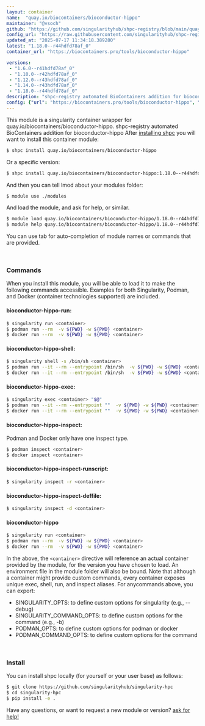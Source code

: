 ```yaml
---
layout: container
name:  "quay.io/biocontainers/bioconductor-hippo"
maintainer: "@vsoch"
github: "https://github.com/singularityhub/shpc-registry/blob/main/quay.io/biocontainers/bioconductor-hippo/container.yaml"
config_url: "https://raw.githubusercontent.com/singularityhub/shpc-registry/main/quay.io/biocontainers/bioconductor-hippo/container.yaml"
updated_at: "2025-07-17 11:34:18.389280"
latest: "1.18.0--r44hdfd78af_0"
container_url: "https://biocontainers.pro/tools/bioconductor-hippo"

versions:
 - "1.6.0--r41hdfd78af_0"
 - "1.10.0--r42hdfd78af_0"
 - "1.12.0--r43hdfd78af_0"
 - "1.14.0--r43hdfd78af_0"
 - "1.18.0--r44hdfd78af_0"
description: "shpc-registry automated BioContainers addition for bioconductor-hippo"
config: {"url": "https://biocontainers.pro/tools/bioconductor-hippo", "maintainer": "@vsoch", "description": "shpc-registry automated BioContainers addition for bioconductor-hippo", "latest": {"1.18.0--r44hdfd78af_0": "sha256:cbba7b3981cfe605c39881f02286d4c511d6ee89572f2e187ba9c70a9751619f"}, "tags": {"1.6.0--r41hdfd78af_0": "sha256:a1bc38d14c8ac27a2efea260e5238051be541b163dfd4927af3f3639a22e88d0", "1.10.0--r42hdfd78af_0": "sha256:34132c4d7164579d7fd6cf3ac1d66a95a9fc47972003dd609b46a8f4d9963aa5", "1.12.0--r43hdfd78af_0": "sha256:0a8cc5acfce7d6d6c9bf4e8ffe3ee80587e8bcbd45f984dc7061edf1ce079429", "1.14.0--r43hdfd78af_0": "sha256:dae52b3615c21e9badda4611165803e1ccd05ac183bdd0b1d3b91b1e337be5ee", "1.18.0--r44hdfd78af_0": "sha256:cbba7b3981cfe605c39881f02286d4c511d6ee89572f2e187ba9c70a9751619f"}, "docker": "quay.io/biocontainers/bioconductor-hippo"}
---
```


This module is a singularity container wrapper for quay.io/biocontainers/bioconductor-hippo.
shpc-registry automated BioContainers addition for bioconductor-hippo
After [installing shpc](#install) you will want to install this container module:


```bash
$ shpc install quay.io/biocontainers/bioconductor-hippo
```

Or a specific version:

```bash
$ shpc install quay.io/biocontainers/bioconductor-hippo:1.18.0--r44hdfd78af_0
```

And then you can tell lmod about your modules folder:

```bash
$ module use ./modules
```

And load the module, and ask for help, or similar.

```bash
$ module load quay.io/biocontainers/bioconductor-hippo/1.18.0--r44hdfd78af_0
$ module help quay.io/biocontainers/bioconductor-hippo/1.18.0--r44hdfd78af_0
```

You can use tab for auto-completion of module names or commands that are provided.

<br>

### Commands

When you install this module, you will be able to load it to make the following commands accessible.
Examples for both Singularity, Podman, and Docker (container technologies supported) are included.

#### bioconductor-hippo-run:

```bash
$ singularity run <container>
$ podman run --rm  -v ${PWD} -w ${PWD} <container>
$ docker run --rm  -v ${PWD} -w ${PWD} <container>
```

#### bioconductor-hippo-shell:

```bash
$ singularity shell -s /bin/sh <container>
$ podman run --it --rm --entrypoint /bin/sh  -v ${PWD} -w ${PWD} <container>
$ docker run --it --rm --entrypoint /bin/sh  -v ${PWD} -w ${PWD} <container>
```

#### bioconductor-hippo-exec:

```bash
$ singularity exec <container> "$@"
$ podman run --it --rm --entrypoint ""  -v ${PWD} -w ${PWD} <container> "$@"
$ docker run --it --rm --entrypoint ""  -v ${PWD} -w ${PWD} <container> "$@"
```

#### bioconductor-hippo-inspect:

Podman and Docker only have one inspect type.

```bash
$ podman inspect <container>
$ docker inspect <container>
```

#### bioconductor-hippo-inspect-runscript:

```bash
$ singularity inspect -r <container>
```

#### bioconductor-hippo-inspect-deffile:

```bash
$ singularity inspect -d <container>
```



#### bioconductor-hippo

```bash
$ singularity run <container>
$ podman run --rm  -v ${PWD} -w ${PWD} <container>
$ docker run --rm  -v ${PWD} -w ${PWD} <container>
```


In the above, the `<container>` directive will reference an actual container provided
by the module, for the version you have chosen to load. An environment file in the
module folder will also be bound. Note that although a container
might provide custom commands, every container exposes unique exec, shell, run, and
inspect aliases. For anycommands above, you can export:

 - SINGULARITY_OPTS: to define custom options for singularity (e.g., --debug)
 - SINGULARITY_COMMAND_OPTS: to define custom options for the command (e.g., -b)
 - PODMAN_OPTS: to define custom options for podman or docker
 - PODMAN_COMMAND_OPTS: to define custom options for the command

<br>

### Install

You can install shpc locally (for yourself or your user base) as follows:

```bash
$ git clone https://github.com/singularityhub/singularity-hpc
$ cd singularity-hpc
$ pip install -e .
```

Have any questions, or want to request a new module or version? [ask for help!](https://github.com/singularityhub/singularity-hpc/issues)